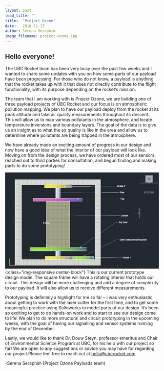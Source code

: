 ```yaml
---
layout: post
lead_title: ""
title:  "Project Ozone"
date:   2016-11-17
author:	Serena Seraphim
image_filename:	project-ozone.jpg
---
```


Hello everyone!
---
The UBC Rocket team has been very busy over the past few weeks and I wanted to share some updates with you on how some parts of our payload have been progressing! For those who do not know, a payload is anything that the rocket takes up with it that does not directly contribute to the flight functionality, with its purpose depending on the rocket’s mission.

The team that I am working with is Project Ozone, we are building one of three payload projects of UBC Rocket and our focus is on atmospheric pollution mapping. We plan to have our payload deploy from the rocket at its peak altitude and take air quality measurements throughout its descent. This will allow us to map various pollutants in the atmosphere, and locate temperature inversions and boundary layers. The goal of the data is to give us an insight as to what the air quality is like in the area and allow us to determine where pollutants are being trapped in the atmosphere. 

We have already made an exciting amount of progress in our design and now have a good idea of what the interior of our payload will look like. Moving on from the design process, we have ordered most of our sensors, reached out to third parties for consultation, and begun finding and making parts to do some prototyping!

![photo](/images/blog/atm-pollution-design.JPG){:class="img-responsive center-block"}
<span class="small">This is our current prototype design model. The square frame will have a rotating interior that holds our circuit. This design will be more challenging and add a degree of complexity to our payload. It will also allow us to receive different measurements.</span>

Prototyping is definitely a highlight for me so far – I was very enthusiastic about getting to work with the laser cutter for the first time, and to get some meaningful practice using Solidworks to model parts of our design. It’s been so exciting to get to do hands-on work and to start to see our design come to life! We plan to do more structural and circuit prototyping in the upcoming weeks, with the goal of having our signalling and sensor systems running by the end of December.

Lastly, we would like to thank Dr. Douw Steyn, professor emeritus and Chair of Environmental Science Program at UBC, for his help with our project so far! We are open to any suggestions or advice you may have for regarding our project.Please feel free to reach out at [hello@ubcrocket.com][email].

-Serena Seraphim (Project Ozone Payloads team)

[email]:  mailto:hello@ubcrocket.com
[title-image]: https://www.flickr.com/photos/ubcrocket/31041490596/in/dateposted/
